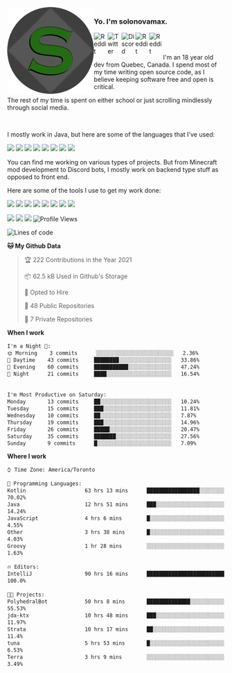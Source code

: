 <!-- dummy -->

<img align="left" alt="Avatar" width="200px" src="https://raw.githubusercontent.com/solonovamax/solonovamax/main/solonovamax-circle.png" />

### Yo. I'm solonovamax.

<a href="https://gitlab.com/solonovamax">
    <img align="left" alt="Reddit" width="32px" src="https://img.icons8.com/color/2x/gitlab.png">
</a>

<a href="https://twitter.com/solonovamax">
    <img align="left" alt="Twitter" width="32px" src="https://img.icons8.com/color/2x/twitter.png">
</a>

<a href="https://discord.gg/YFSQ4cF">
    <img align="left" alt="Discord" width="32px" src="https://img.icons8.com/color/2x/discord-logo.png">
</a>

<!-- <a href="https://twitch.tv/solonovamax">
    <img align="left" alt="Twitch" width="32px" src="https://img.icons8.com/color/2x/twitch.png">
</a> -->

<a href="https://reddit.com/u/solonovamax">
    <img align="left" alt="Reddit" width="32px" src="https://img.icons8.com/color/2x/reddit.png">
</a>

<a href="https://www.youtube.com/channel/UCTxCeyGu41WfEBT8mXpjHMA">
    <img align="left" alt="Reddit" width="32px" src="https://img.icons8.com/color/2x/youtube.png">
</a>

<!-- <a href="https://open.spotify.com/user/solonovamax">
    <img align="left" alt="Spotify" width="32px" src="https://img.icons8.com/color/2x/spotify.png">
</a> -->

<br />
<br />

I'm an 18 year old dev from Quebec, Canada.
I spend most of my time writing open source code, as I believe keeping software free and open is critical.

The rest of my time is spent on either school or just scrolling mindlessly through social media.

<br/>

I mostly work in Java, but here are some of the languages that I've used:

<code><img height="20" src="https://img.icons8.com/color/1x/java-coffee-cup-logo.png"></code>
<code><img height="20" src="https://img.icons8.com/color/1x/kotlin.png"></code>
<code><img height="20" src="https://img.icons8.com/color/1x/javascript.png"></code>
<code><img height="20" src="https://img.icons8.com/color/1x/nodejs.png"></code>
<code><img height="20" src="https://img.icons8.com/color/1x/python.png"></code>
<code><img height="20" src="https://img.icons8.com/color/1x/html-5.png"></code>
<code><img height="20" src="https://img.icons8.com/color/1x/css3.png"></code>
<code><img height="20" src="https://img.icons8.com/color/1x/graphql.png"></code>

You can find me working on various types of projects.
But from Minecraft mod development to Discord bots, I mostly work on backend type stuff as opposed to front end.

Here are some of the tools I use to get my work done:

<code><img height="20" src="https://img.icons8.com/material/1x/intellij-idea.png"></code>
<code><img height="20" src="https://img.icons8.com/color/1x/git.png"></code>
<code><img height="20" src="https://img.icons8.com/color/1x/docker.png"></code>
<code><img height="20" src="https://img.icons8.com/color/1x/linux.png"></code>
<code><img height="20" src="https://img.icons8.com/color/1x/mongodb.png"></code>
<code><img height="20" src="https://img.icons8.com/metro/1x/mysql.png"></code>
<code><img height="20" src="https://img.icons8.com/fluent/1x/console.png"></code>
<code><img height="20" src="https://img.icons8.com/color/1x/open-source.png"></code>

![](https://img.shields.io/badge/OS-Linux-informational?style=flat&logo=Arch%20Linux&logoColor=white&color=007ec6)
![](https://img.shields.io/badge/Editor-IntelliJ%20Idea-informational?style=flat&logo=IntelliJ%20Idea&logoColor=white&color=007ec6)
![](https://img.shields.io/badge/Main%20Languages-Java%20%26%20Kotlin-informational?style=flat&logo=Java&logoColor=white&color=007ec6)
![Profile Views](https://komarev.com/ghpvc/?username=solonovamax&color=blue&style=flat)








<!--START_SECTION:waka-->
![Lines of code](https://img.shields.io/badge/From%20Hello%20World%20I%27ve%20Written-26652%20lines%20of%20code-blue)

**🐱 My Github Data** 

> 🏆 222 Contributions in the Year 2021
 > 
> 📦 62.5 kB Used in Github's Storage 
 > 
> 💼 Opted to Hire
 > 
> 📜 48 Public Repositories 
 > 
> 🔑 7 Private Repositories  
 > 
**When I work** 

```text
I'm a Night 🦉: 
🌞 Morning    3 commits      ░░░░░░░░░░░░░░░░░░░░░░░░░   2.36% 
🌆 Daytime    43 commits     ████████░░░░░░░░░░░░░░░░░   33.86% 
🌃 Evening    60 commits     ███████████░░░░░░░░░░░░░░   47.24% 
🌙 Night      21 commits     ████░░░░░░░░░░░░░░░░░░░░░   16.54%


I'm Most Productive on Saturday: 
Monday       13 commits     ██░░░░░░░░░░░░░░░░░░░░░░░   10.24% 
Tuesday      15 commits     ███░░░░░░░░░░░░░░░░░░░░░░   11.81% 
Wednesday    10 commits     ██░░░░░░░░░░░░░░░░░░░░░░░   7.87% 
Thursday     19 commits     ███░░░░░░░░░░░░░░░░░░░░░░   14.96% 
Friday       26 commits     █████░░░░░░░░░░░░░░░░░░░░   20.47% 
Saturday     35 commits     ███████░░░░░░░░░░░░░░░░░░   27.56% 
Sunday       9 commits      █░░░░░░░░░░░░░░░░░░░░░░░░   7.09%

```


**Where I work** 

```text
⌚︎ Time Zone: America/Toronto

💬 Programming Languages: 
Kotlin                   63 hrs 13 mins      █████████████████░░░░░░░░   70.02% 
Java                     12 hrs 51 mins      ███░░░░░░░░░░░░░░░░░░░░░░   14.24% 
JavaScript               4 hrs 6 mins        █░░░░░░░░░░░░░░░░░░░░░░░░   4.55% 
Other                    3 hrs 38 mins       █░░░░░░░░░░░░░░░░░░░░░░░░   4.03% 
Groovy                   1 hr 28 mins        ░░░░░░░░░░░░░░░░░░░░░░░░░   1.63%

🔥 Editors: 
IntelliJ                 90 hrs 16 mins      █████████████████████████   100.0%

🐱‍💻 Projects: 
PolyhedralBot            50 hrs 8 mins       ██████████████░░░░░░░░░░░   55.53% 
jda-ktx                  10 hrs 48 mins      ███░░░░░░░░░░░░░░░░░░░░░░   11.97% 
Strata                   10 hrs 17 mins      ██░░░░░░░░░░░░░░░░░░░░░░░   11.4% 
tuna                     5 hrs 53 mins       █░░░░░░░░░░░░░░░░░░░░░░░░   6.53% 
Terra                    3 hrs 9 mins        ░░░░░░░░░░░░░░░░░░░░░░░░░   3.49%

```


<!--END_SECTION:waka-->

<!--
**solonovamax/solonovamax** is a ✨ _special_ ✨ repository because its `README.md` (this file) appears on your GitHub profile.

Here are some ideas to get you started:

- 🔭 I’m currently working on ...
- 🌱 I’m currently learning ...
- 👯 I’m looking to collaborate on ...
- 🤔 I’m looking for help with ...
- 💬 Ask me about ...
- 📫 How to reach me: ...
- 😄 Pronouns: ...
- ⚡ Fun fact: ...
-->
